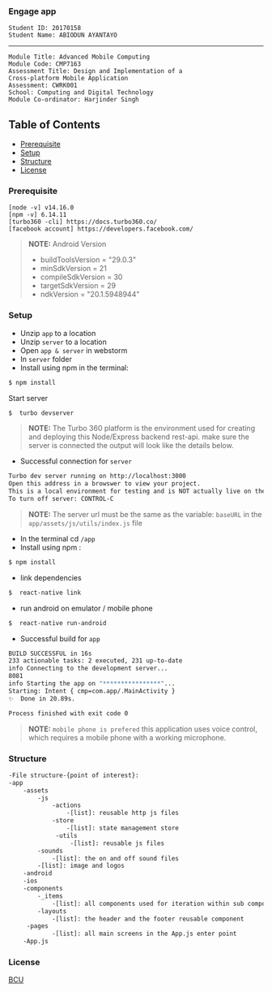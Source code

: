 ### Engage app
    Student ID: 20170158
    Student Name: ABIODUN AYANTAYO
________________________________
    Module Title: Advanced Mobile Computing
    Module Code: CMP7163
    Assessment Title: Design and Implementation of a 
    Cross-platform Mobile Application
    Assessment: CWRK001
    School: Computing and Digital Technology
    Module Co-ordinator: Harjinder Singh
## Table of Contents

  - [Prerequisite](#Prerequisite)
  - [Setup](#Setup)
  - [Structure](#Structure)
  - [License](#License)
### Prerequisite
    [node -v] v14.16.0
    [npm -v] 6.14.11
    [turbo360 -cli] https://docs.turbo360.co/
    [facebook account] https://developers.facebook.com/

> **NOTE:**  Android Version
> - buildToolsVersion = "29.0.3"
> - minSdkVersion = 21 
> - compileSdkVersion = 30 
> - targetSdkVersion = 29 
> - ndkVersion = "20.1.5948944"
> 
### Setup
- Unzip `app` to a location 
- Unzip `server` to a location
- Open `app & server` in webstorm
- In `server` folder
- Install using npm in the terminal:
```bash
$ npm install
```
Start server
```bash
$  turbo devserver
```

> **NOTE:**  The Turbo 360 platform is the environment used for creating and deploying this Node/Express backend rest-api.
> make sure the server is connected the output will look like the details below.

- Successful connection for `server`
```bash
Turbo dev server running on http://localhost:3000
Open this address in a browswer to view your project.
This is a local environment for testing and is NOT actually live on the internet.
To turn off server: CONTROL-C
```
> **NOTE:** The server url must be the same as the variable: `baseURL` in the `app/assets/js/utils/index.js` file
- In the terminal cd `/app`
- Install using npm :
```bash
$ npm install
```
- link dependencies
```bash
$  react-native link
```
- run android on emulator / mobile phone
```bash
$  react-native run-android
```
- Successful build for `app`
```bash
BUILD SUCCESSFUL in 16s
233 actionable tasks: 2 executed, 231 up-to-date
info Connecting to the development server...
8081
info Starting the app on "****************"...
Starting: Intent { cmp=com.app/.MainActivity }
✨  Done in 20.89s.

Process finished with exit code 0
```
> **NOTE:** `mobile phone is prefered` this application uses voice control, 
> which requires a mobile phone with a working microphone.

### Structure
```bash
-File structure-{point of interest}:
-app
    -assets
        -js
            -actions
                -[list]: reusable http js files
            -store
                -[list]: state management store
             -utils
                 -[list]: reusable js files
        -sounds
            -[list]: the on and off sound files
        -[list]: image and logos
    -android
    -ios
    -components
        -_items
            -[list]: all components used for iteration within sub components
        -layouts
            -[list]: the header and the footer reusable component
     -pages
            -[list]: all main screens in the App.js enter point
    -App.js
```
### License

[BCU](LICENSE)
